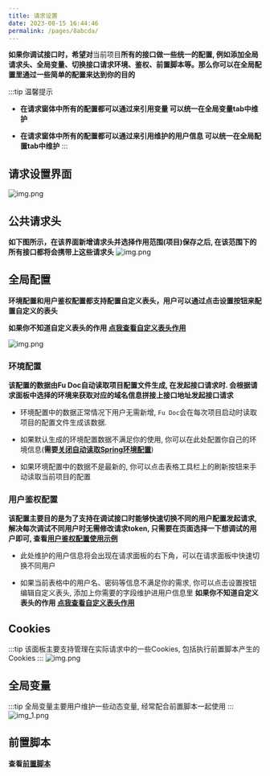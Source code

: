 ```yaml
---
title: 请求设置
date: 2023-08-15 16:44:46
permalink: /pages/8abcda/
---
```


**如果你调试接口时，希望对**当前项目**所有的接口做一些统一的配置, 例如添加全局请求头、全局变量、切换接口请求环境、鉴权、前置脚本等。那么你可以在全局配置里通过一些简单的配置来达到你的目的**

:::tip 温馨提示
- **在请求窗体中所有的配置都可以通过<Badge text="fudoc.变量名"/>来引用变量 可以统一在全局变量tab中维护**

- **在请求窗体中所有的配置都可以通过<Badge text="fuAuth.表头字段名"/>来引用维护的用户信息 可以统一在全局配置tab中维护**
:::


## 请求设置界面
![img.png](/img/config/pre_scripts.png)


## 公共请求头

**如下图所示，在该界面新增请求头并选择作用范围(项目)保存之后, 在该范围下的所有接口都将会携带上这些请求头**
![img.png](/img/config/header.png)


## 全局配置

**环境配置和用户鉴权配置都支持配置自定义表头，用户可以通过点击设置按钮来配置自定义的表头**

**如果你不知道自定义表头的作用 [点我查看自定义表头作用](/pages/f3d84e/)**

![img.png](/img/config/global_config.png)

### 环境配置
**该配置的数据由Fu Doc自动读取项目配置文件生成, 在发起接口请求时. 会根据请求面板中选择的环境来获取对应的域名信息拼接上接口地址发起接口请求**

- 环境配置中的数据正常情况下用户无需新增, `Fu Doc`会在每次项目启动时读取项目的配置文件生成该数据.

- 如果默认生成的环境配置数据不满足你的使用, 你可以在此处配置你自己的环境信息(**需要[关闭自动读取Spring环境配置](/pages/af2852/)**)

- 如果环境配置中的数据不是最新的, 你可以点击表格工具栏上的刷新按钮来手动读取当前项目的配置


### 用户鉴权配置

**该配置主要目的是为了支持在调试接口时能够快速切换不同的用户配置发起请求, 解决每次调试不同用户时无需修改请求token, 只需要在页面选择一下想调试的用户即可, 查看[用户鉴权配置使用示例](/pages/7881a4/)**

- 此处维护的用户信息将会出现在请求面板的右下角，可以在请求面板中快速切换不同用户

- 如果当前表格中的用户名、密码等信息不满足你的需求, 你可以点击设置按钮编辑自定义表头, 添加上你需要的字段维护进用户信息里 **如果你不知道自定义表头的作用 [点我查看自定义表头作用](/pages/f3d84e/)**



## Cookies
:::tip
该面板主要支持管理在实际请求中的一些Cookies, 包括执行前置脚本产生的Cookies
:::
![img.png](/img/config/cookies.png)



## 全局变量
:::tip
全局变量主要用户维护一些动态变量, 经常配合前置脚本一起使用 
:::
![img_1.png](/img/config/global_var.png)




## 前置脚本
**查看[前置脚本](/pages/4427f1/)**